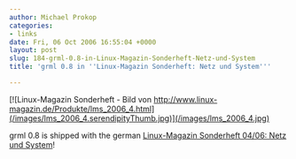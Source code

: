 ```yaml
---
author: Michael Prokop
categories:
- links
date: Fri, 06 Oct 2006 16:55:04 +0000
layout: post
slug: 184-grml-0.8-in-Linux-Magazin-Sonderheft-Netz-und-System
title: 'grml 0.8 in ''Linux-Magazin Sonderheft: Netz und System'''

---
```

[![Linux-Magazin Sonderheft - Bild von http://www.linux-magazin.de/Produkte/lms_2006_4.html](/images/lms_2006_4.serendipityThumb.jpg)](/images/lms_2006_4.jpg)

grml 0\.8 is shipped with the german [Linux\-Magazin Sonderheft 04/06: Netz und System](http://www.linux-magazin.de/Produkte/lms_2006_4.html)!
